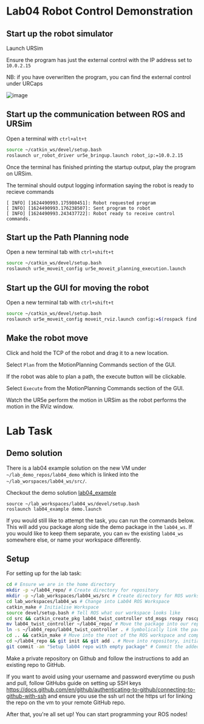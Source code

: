 # Lab04 Robot Control Demonstration

## Start up the robot simulator 

Launch URSim

Ensure the program has just the external control with the IP address set to `10.0.2.15`


NB: if you have overwritten the program, you can find the external control under URCaps

![image](https://user-images.githubusercontent.com/29705680/123183147-3f97cb80-d4d4-11eb-8929-9c10c71c5bc5.png)


## Start up the communication between ROS and URSim
Open a terminal with `ctrl+alt+t`
```bash
source ~/catkin_ws/devel/setup.bash
roslaunch ur_robot_driver ur5e_bringup.launch robot_ip:=10.0.2.15
```

Once the terminal has finished printing the startup output, play the program on URSim.

The terminal should output logging information saying the robot is ready to recieve commands
```
[ INFO] [1624490993.175980451]: Robot requested program
[ INFO] [1624490993.176238507]: Sent program to robot
[ INFO] [1624490993.243437722]: Robot ready to receive control commands.
```

## Start up the Path Planning node 
Open a new terminal tab with `ctrl+shift+t`
```bash
source ~/catkin_ws/devel/setup.bash
roslaunch ur5e_moveit_config ur5e_moveit_planning_execution.launch
```
## Start up the GUI for moving the robot
Open a new terminal tab with `ctrl+shift+t`
```bash
source ~/catkin_ws/devel/setup.bash
roslaunch ur5e_moveit_config moveit_rviz.launch config:=$(rospack find ur5e_moveit_config)/launch/moveit.rviz
```

## Make the robot move
Click and hold the TCP of the robot and drag it to a new location.

Select `Plan` from the MotionPlanning Commands section of the GUI.

If the robot was able to plan a path, the execute button will be clickable.

Select `Execute` from the MotionPlanning Commands section of the GUI.

Watch the UR5e perform the motion in URSim as the robot performs the motion in the RViz window.

# Lab Task

## Demo solution

There is a lab04 example solution on the new VM under `~/lab_demo_repos/lab04_demo` which is linked into the `~/lab_worspaces/lab04_ws/src/`.

Checkout the demo solution [lab04_example](lab04_example)

```
source ~/lab_workspaces/lab04_ws/devel/setup.bash
roslaunch lab04_example demo.launch
```

If you would still like to attempt the task, you can run the commands below. This will add you package along side the demo package in the  `lab04_ws`. If you would like to keep them separate, you can `mv` the existing `lab04_ws` somewhere else, or name your workspace differently.

## Setup
For setting up for the lab task:
```bash
cd # Ensure we are in the home directory
mkdir -p ~/lab04_repo/ # Create directory for repository
mkdir -p ~/lab_workspaces/lab04_ws/src # Create directory for ROS workspace and its source subdirectory 
cd lab_workspaces/lab04_ws # Change into Lab04 ROS Workspace
catkin_make # Initialise Workspace
source devel/setup.bash # Tell ROS what our workspace looks like
cd src && catkin_create_pkg lab04_twist_controller std_msgs rospy roscpp geometry_msgs # Create ROS package
mv lab04_twist_controller ~/lab04_repo/ # Move the package into our repository for tracking
ln -s ~/lab04_repo/lab04_twist_controller . # Symbolically link the package from our repo into our ROS workspace so that the workspace can still see it
cd .. && catkin_make # Move into the root of the ROS workspace and compile and build the workspace
cd ~/lab04_repo && git init && git add . # Move into repository, initialise repo and add package to repo
git commit -am "Setup lab04 repo with empty package" # Commit the added files to the repository for tracking. If it is the first time committing on the VM you will need configure git (read the error message)
```
Make a private repository on Github and follow the instructions to add an existing repo to GitHub.

If you want to avoid using your username and password everytime ou push and pull, follow GitHubs guide on setting up SSH keys https://docs.github.com/en/github/authenticating-to-github/connecting-to-github-with-ssh and ensure you use the ssh url not the https url for linking the repo on the vm to your remote GitHub repo.

After that, you're all set up! You can start programming your ROS nodes!
